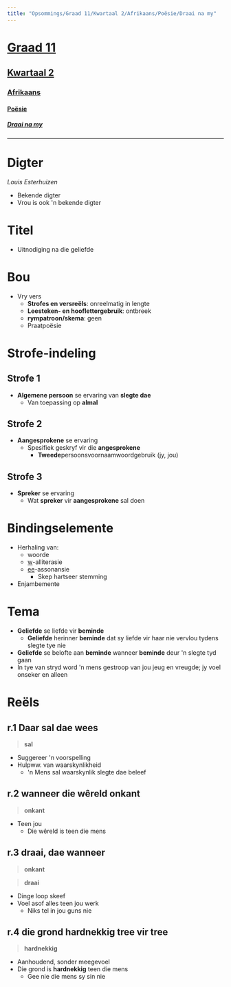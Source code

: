 ```yaml
---
title: "Opsommings/Graad 11/Kwartaal 2/Afrikaans/Poësie/Draai na my"
---
```

# [Graad 11](/opsommings/gr11/)
## [Kwartaal 2](/opsommings/gr11/kw2/)
### [Afrikaans](/opsommings/gr11/kw2/afr)
#### [Poësie](/opsommings/gr11/kw2/afr/poesie)
##### [Draai na my​](/opsommings/gr11/kw2/afr/poesie/draai-na-my)
---
Digter
======
*Louis Esterhuizen*
- Bekende digter
- Vrou is ook 'n bekende digter

Titel
=====
- Uitnodiging na die geliefde

Bou
===
- Vry vers
  - **Strofes en versreëls**: onreelmatig in lengte
  - **Leesteken- en hooflettergebruik**: ontbreek
  - **rympatroon/skema**: geen
  - Praatpoësie

Strofe-indeling
===============
Strofe 1
--------
- **Algemene persoon** se ervaring van **slegte dae**
  - Van toepassing op **almal**

Strofe 2
--------
- **Aangesprokene** se ervaring
  - Spesifiek geskryf vir die **angesprokene​**
    - **Tweede**persoonsvoornaamwoordgebruik​ (jy, jou)

Strofe 3
--------
- **Spreker** se ervaring
  - Wat **spreker** vir **aangesprokene** sal doen

Bindingselemente
================
- Herhaling van:
  - woorde
  - <u>w</u>-alliterasie
  - <u>ee</u>-assonansie
    - Skep hartseer stemming
- Enjambemente

Tema
====
- **Geliefde** se liefde vir **beminde**
  - **Geliefde** herinner **beminde** dat sy liefde vir haar nie vervlou tydens slegte tye nie
- **Geliefde** se belofte aan **beminde** wanneer **beminde** deur 'n slegte tyd gaan
- In tye van stryd word 'n mens gestroop van jou jeug en vreugde; jy voel onseker en alleen

Reëls
=====
r.1 Daar **sal** dae wees​
-------------------------
> **sal**

- Suggereer 'n voorspelling
- Hulpww. van waarskynlikheid
  - 'n Mens sal waarskynlik slegte dae beleef

r.2 wanneer die wêreld **onkant**
---------------------------------
> **onkant**

- Teen jou
  - Die wêreld is teen die mens

r.3 **draai**, dae wanneer
--------------------------
> **onkant**

> **draai**

- Dinge loop skeef
- Voel asof alles teen jou werk
  - Niks tel in jou guns nie

r.4 die grond **hardnekkig** tree vir tree​
------------------------------------------
> **hardnekkig**

- Aanhoudend, sonder meegevoel
- Die grond is **hardnekkig** teen die mens
  - Gee nie die mens sy sin nie
